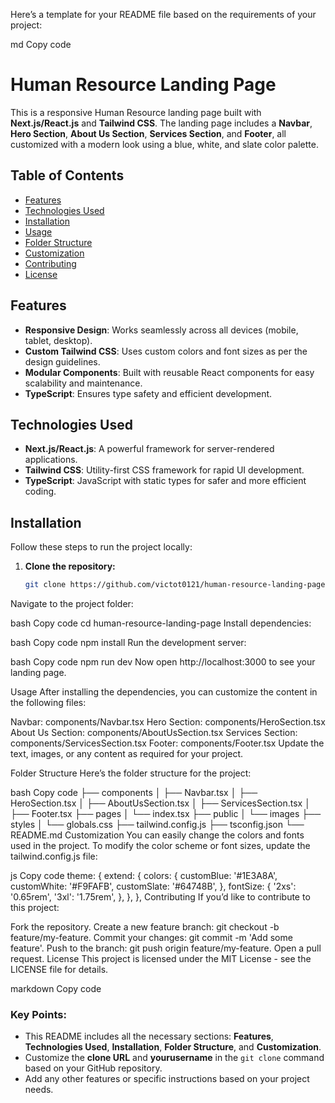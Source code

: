 Here’s a template for your README file based on the requirements of your project:

md
Copy code
# Human Resource Landing Page

This is a responsive Human Resource landing page built with **Next.js/React.js** and **Tailwind CSS**. The landing page includes a **Navbar**, **Hero Section**, **About Us Section**, **Services Section**, and **Footer**, all customized with a modern look using a blue, white, and slate color palette.

## Table of Contents
- [Features](#features)
- [Technologies Used](#technologies-used)
- [Installation](#installation)
- [Usage](#usage)
- [Folder Structure](#folder-structure)
- [Customization](#customization)
- [Contributing](#contributing)
- [License](#license)

## Features
- **Responsive Design**: Works seamlessly across all devices (mobile, tablet, desktop).
- **Custom Tailwind CSS**: Uses custom colors and font sizes as per the design guidelines.
- **Modular Components**: Built with reusable React components for easy scalability and maintenance.
- **TypeScript**: Ensures type safety and efficient development.

## Technologies Used
- **Next.js/React.js**: A powerful framework for server-rendered applications.
- **Tailwind CSS**: Utility-first CSS framework for rapid UI development.
- **TypeScript**: JavaScript with static types for safer and more efficient coding.

## Installation

Follow these steps to run the project locally:

1. **Clone the repository:**
   ```bash
   git clone https://github.com/victot0121/human-resource-landing-page/tree/main/hr-landing-page
Navigate to the project folder:

bash
Copy code
cd human-resource-landing-page
Install dependencies:

bash
Copy code
npm install
Run the development server:

bash
Copy code
npm run dev
Now open http://localhost:3000 to see your landing page.

Usage
After installing the dependencies, you can customize the content in the following files:

Navbar: components/Navbar.tsx
Hero Section: components/HeroSection.tsx
About Us Section: components/AboutUsSection.tsx
Services Section: components/ServicesSection.tsx
Footer: components/Footer.tsx
Update the text, images, or any content as required for your project.

Folder Structure
Here’s the folder structure for the project:

bash
Copy code
├── components
│   ├── Navbar.tsx
│   ├── HeroSection.tsx
│   ├── AboutUsSection.tsx
│   ├── ServicesSection.tsx
│   ├── Footer.tsx
├── pages
│   └── index.tsx
├── public
│   └── images
├── styles
│   └── globals.css
├── tailwind.config.js
├── tsconfig.json
└── README.md
Customization
You can easily change the colors and fonts used in the project. To modify the color scheme or font sizes, update the tailwind.config.js file:

js
Copy code
theme: {
  extend: {
    colors: {
      customBlue: '#1E3A8A',
      customWhite: '#F9FAFB',
      customSlate: '#64748B',
    },
    fontSize: {
      '2xs': '0.65rem',
      '3xl': '1.75rem',
    },
  },
},
Contributing
If you’d like to contribute to this project:

Fork the repository.
Create a new feature branch: git checkout -b feature/my-feature.
Commit your changes: git commit -m 'Add some feature'.
Push to the branch: git push origin feature/my-feature.
Open a pull request.
License
This project is licensed under the MIT License - see the LICENSE file for details.

markdown 
Copy code

### Key Points:
- This README includes all the necessary sections: **Features**, **Technologies Used**, **Installation**, **Folder Structure**, and **Customization**.
- Customize the **clone URL** and **yourusername** in the `git clone` command based on your GitHub repository.
- Add any other features or specific instructions based on your project needs.








